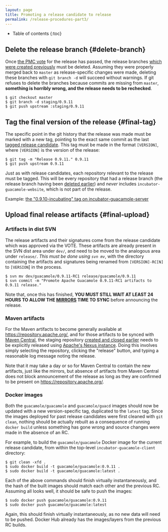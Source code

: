 ```yaml
---
layout: page 
title: Promoting a release candidate to release
permalink: /release-procedures-part3/
---
```


* Table of contents
{:toc}

Delete the release branch {#delete-branch}
------------------------------------------

Once [the PMC vote](/release-procedures-part2/#pmc-vote) for the release has
passed, the release branches [which were created
previously](/release-procedures-part1/#release-branch) must be deleted.
Assuming they were properly merged back to `master` as release-specific changes
were made, deleting these branches with `git branch -d` will succeed without
warnings. If git refuses to delete the branches because commits are missing
from `master`, **something is horribly wrong, and the release needs to be
rechecked**.

    $ git checkout master
    $ git branch -d staging/0.9.11
    $ git push upstream :staging/0.9.11

Tag the final version of the release {#final-tag}
-------------------------------------------------

The specific point in the git history that the release was made must be marked
with a new tag, pointing to the exact same commit as the last [tagged release
candidate](/release-procedures-part2/#tag-rc). This tag must be made in the
format `[VERSION]`, where `[VERSION]` is the version of the release:

    $ git tag -m "Release 0.9.11." 0.9.11
    $ git push upstream 0.9.11

Just as with release candidates, each repository relevant to the release must
be tagged. This will be every repository that had a release branch (the release
branch having been [deleted earlier](#delete-branch)) and *never* includes
`incubator-guacamole-website`, which is not part of the release.

Example: [the "0.9.10-incubating" tag on
incubator-guacamole-server](https://git1-us-west.apache.org/repos/asf?p=incubator-guacamole-server.git;a=tag;h=0875ca8f4e86b942b466cfebf84cc33c47095130)


Upload final release artifacts {#final-upload}
----------------------------------------------

### Artifacts in dist SVN

The release artifacts and their signatures come from the release candidate
which was approved via the VOTE. These artifacts are already present in the SVN
dist area under `dev/`, and need to be moved to the analogous area under
`release/`. *This must be done using `svn mv`*, with the directory containing
the artifacts and signatures being renamed from `[VERSION]-RC[N]` to
`[VERSION`] in the process.

    $ svn mv dev/guacamole/0.9.11-RC1 release/guacamole/0.9.11
    $ svn commit -m "Promote Apache Guacamole 0.9.11-RC1 artifacts to 0.9.11 release."

Note that, once this has finished, **YOU MUST STILL WAIT AT LEAST 24 HOURS TO
ALLOW THE [MIRRORS](https://www.apache.org/mirrors/) TIME TO SYNC** before
announcing the release.

### Maven artifacts

For the Maven artifacts to become generally available at
<https://repository.apache.org/>, and for those artifacts to be synced with
[Maven Central](https://search.maven.org/), the staging repository [created and
closed earlier](/release-procedures-part2/#staging-maven) needs to be
explicitly released using [Apache's Nexus
instance](https://repository.apache.org/). Doing this involves simply selecting
the repository, clicking the "release" button, and typing a reasonable log
message noting the release.

Note that it may take a day or so for Maven Central to contain the new
artifacts, just like the mirrors, but absence of artifacts from Maven Central
does not block announcement of the release as long as they are confirmed to be
present on <https://repository.apache.org/>.

### Docker images

Both the `guacamole/guacamole` and `guacamole/guacd` images should now be
updated with a new version-specific tag, duplicated to the `latest` tag. Since
the images deployed for past release candidates were first cleaned with
`git clean`, nothing should be actually rebuilt as a consequence of running
`docker build` unless something has gone wrong and source changes were made
in the absence of an RC.

For example, to build the `guacamole/guacamole` Docker image for the current
release candidate, from within the top-level `incubator-guacamole-client`
directory:

    $ git clean -xfd .
    $ sudo docker build -t guacamole/guacamole:0.9.11 .
    $ sudo docker build -t guacamole/guacamole:latest .

Each of the above commands should finish virtually instantaneously, and the
hash of the built images should match each other and the previous RC. Assuming
all looks well, it should be safe to push the images:

    $ sudo docker push guacamole/guacamole:0.9.11
    $ sudo docker push guacamole/guacamole:latest

Again, this should finish virtually instantaneously, as no new data will need
to be pushed. Docker Hub already has the images/layers from the previous RC
builds.

